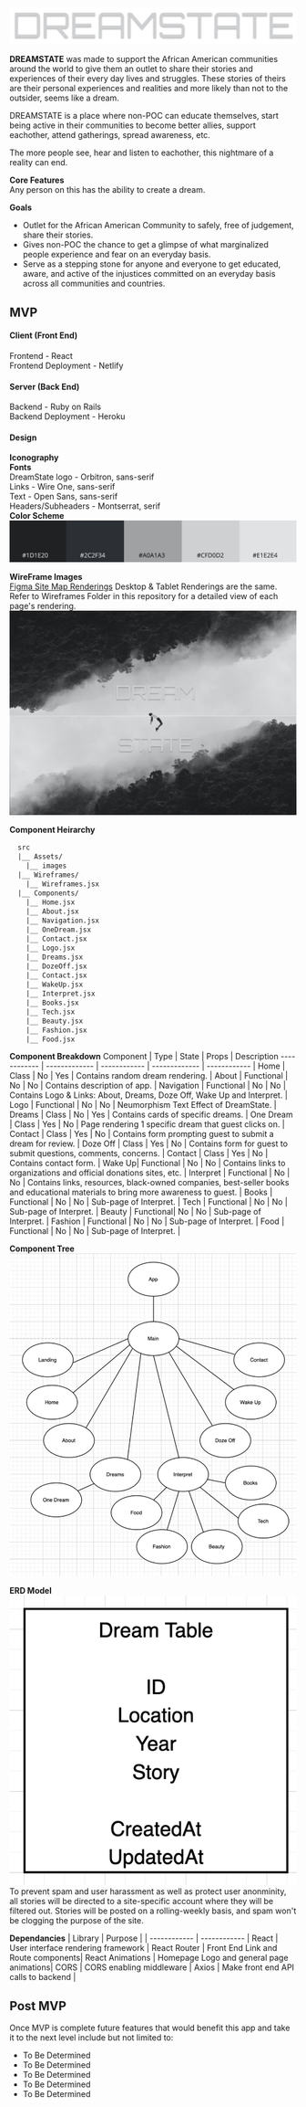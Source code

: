 ![DreamState Logo](./DreamStateHeader.png)


**DREAMSTATE** was made to support the African American communities around the world to give them an outlet to share their stories and experiences of their every day lives and struggles.  These stories of theirs are their personal experiences and realities and more likely than not to the outsider, seems like a dream.   

DREAMSTATE is a place where non-POC can educate themselves, start being active in their communities to become better allies, support eachother, attend gatherings, spread awareness, etc.  

The more people see, hear and listen to eachother, this nightmare of a reality can end.

**Core Features**  
Any person on this has the ability to create a dream.  

**Goals**
* Outlet for the African American Community to safely, free of judgement, share their stories.
* Gives non-POC the chance to get a glimpse of what marginalized people experience and fear on an everyday basis.
* Serve as a stepping stone for anyone and everyone to get educated, aware, and active of the injustices committed on an everyday basis across all communities and countries.


## MVP 
#### Client (Front End)
Frontend - React  
Frontend Deployment - Netlify

#### Server (Back End)
Backend - Ruby on Rails  
Backend Deployment - Heroku

#### Design  
**Iconography**  
**Fonts**   
DreamState logo - Orbitron, sans-serif  
Links - Wire One, sans-serif  
Text - Open Sans, sans-serif  
Headers/Subheaders - Montserrat, serif  
**Color Scheme**    
![Color Gradient Photo](./ColorGradient.jpg)   

**WireFrame Images**   
 [Figma Site Map Renderings](https://www.figma.com/file/A76wKnES6uQsjwS0CudKCx/DreamState?node-id=14%3A450)
Desktop & Tablet Renderings are the same.   
Refer to Wireframes Folder in this repository for a detailed view of each page's rendering.
![Wireframe Photo](./Wireframes/Landing.png)

**Component Heirarchy**

      src
      |__ Assets/
        |__ images
      |__ Wireframes/
        |__ Wireframes.jsx
      |__ Components/
        |__ Home.jsx
        |__ About.jsx
        |__ Navigation.jsx
        |__ OneDream.jsx
        |__ Contact.jsx
        |__ Logo.jsx
        |__ Dreams.jsx
        |__ DozeOff.jsx
        |__ Contact.jsx
        |__ WakeUp.jsx
        |__ Interpret.jsx
        |__ Books.jsx
        |__ Tech.jsx
        |__ Beauty.jsx
        |__ Fashion.jsx
        |__ Food.jsx

**Component Breakdown**
Component | Type | State | Props | Description
------------ | ------------- | ------------ | ------------- | ------------ |
Home | Class | No | Yes | Contains random dream rendering. |
About | Functional | No | No | Contains description of app. |
Navigation | Functional | No | No | Contains Logo & Links: About, Dreams, Doze Off, Wake Up and Interpret. |
Logo | Functional | No | No | Neumorphism Text Effect of DreamState. |
Dreams | Class | No | Yes | Contains cards of specific dreams. |
One Dream | Class | Yes | No | Page rendering 1 specific dream that guest clicks on. |
Contact | Class | Yes | No | Contains form prompting guest to submit a dream for review. |
Doze Off | Class | Yes | No | Contains form for guest to submit questions, comments, concerns. |
Contact | Class | Yes | No | Contains contact form. |
Wake Up| Functional | No | No | Contains links to organizations and official donations sites, etc.  |
Interpret | Functional | No | No | Contains links, resources, black-owned companies, best-seller books and educational materials to bring more awareness to guest. |
Books | Functional | No | No | Sub-page of Interpret. |
Tech | Functional | No | No | Sub-page of Interpret. |
Beauty | Functional| No | No | Sub-page of Interpret. |
Fashion | Functional | No | No | Sub-page of Interpret. |
Food | Functional | No | No | Sub-page of Interpret. |


**Component Tree**
![Component Tree Photo](./ComponentTree.png) 

**ERD Model**   
![ERD Model Photo](./ERDModel.png)   
To prevent spam and user harassment as well as protect user anonminity, all stories will be directed to a site-specific account where they will be filtered out.  Stories will be posted on a rolling-weekly basis, and spam won't be clogging the purpose of the site.

**Dependancies**
| Library | Purpose |
| ------------ | ------------ |
React | User interface rendering framework |
React Router | Front End Link and Route components|
React Animations | Homepage Logo and general page animations|
CORS | CORS enabling middleware |
Axios | Make front end API calls to backend |



## Post MVP
Once MVP is complete future features that would benefit this app and take it to the next level include but not limited to:

- To Be Determined
- To Be Determined
- To Be Determined
- To Be Determined
- To Be Determined
